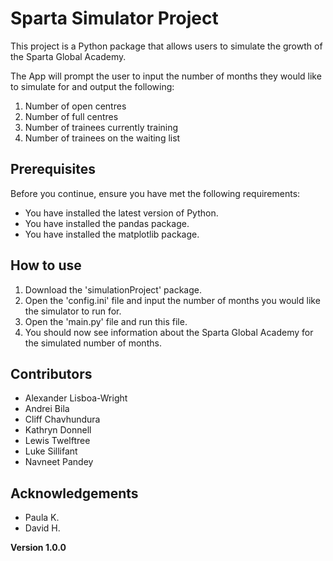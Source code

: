 # Sparta Simulator Project

This project is a Python package that allows users to simulate the growth of the Sparta Global Academy.<br>

The App will prompt the user to input the number of months they would like to simulate for and output the following:<br>

<ol>
<li>Number of open centres </li> 
<li>Number of full centres </li> 
<li>Number of trainees currently training </li> 
<li>Number of trainees on the waiting list </li> 
</ol>

## Prerequisites

Before you continue, ensure you have met the following requirements:

- You have installed the latest version of Python.
- You have installed the pandas package.
- You have installed the matplotlib package.

## How to use
<ol>
<li>Download the 'simulationProject' package.</li>
<li>Open the 'config.ini' file and input the number of months you would like the simulator to run for.</li>
<li>Open the 'main.py' file and run this file.</li>
<li>You should now see information about the Sparta Global Academy for the simulated number of months.</li>
</ol>

## Contributors

<ul>
<li>Alexander Lisboa-Wright </li> 
<li>Andrei Bila  </li> 
<li>Cliff Chavhundura  </li>
<li>Kathryn Donnell </li>
<li>Lewis Twelftree </li>
<li>Luke Sillifant </li>
<li>Navneet Pandey </li>
</ul>

## Acknowledgements

<ul>
<li>Paula K.</li>
<li>David H.</li>
</ul>

**Version 1.0.0**

